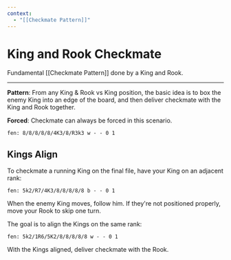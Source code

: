 ```yaml
---
context:
  - "[[Checkmate Pattern]]"
---
```


# King and Rook Checkmate

Fundamental [[Checkmate Pattern]] done by a King and Rook.

---

**Pattern**: From any King & Rook vs King position, the basic idea is to box the enemy King into an edge of the board, and then deliver checkmate with the King and Rook together.

**Forced**: Checkmate can always be forced in this scenario.

```chesser
fen: 8/8/8/8/8/4K3/8/R3k3 w - - 0 1
```

## Kings Align

To checkmate a running King on the final file, have your King on an adjacent rank:

```chesser
fen: 5k2/R7/4K3/8/8/8/8/8 b - - 0 1
```

When the enemy King moves, follow him. If they're not positioned properly, move your Rook to skip one turn.

The goal is to align the Kings on the same rank:

```chesser
fen: 5k2/1R6/5K2/8/8/8/8/8 w - - 0 1
```

With the Kings aligned, deliver checkmate with the Rook.
